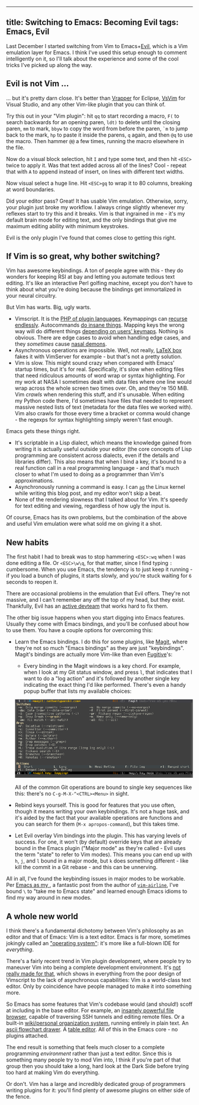 ----
title: Switching to Emacs: Becoming Evil
tags: Emacs, Evil
----

Last December I started switching from Vim to Emacs+[Evil](http://www.emacswiki.org/emacs/Evil), which is a Vim emulation layer for Emacs. I think I've used this setup enough to comment intelligently on it, so I'll talk about the experience and some of the cool tricks I've picked up along the way.

## Evil is not Vim ...

... but it's pretty darn close. It's better than [Vrapper](http://vrapper.sourceforge.net/home/) for Eclipse, [VsVim](http://visualstudiogallery.msdn.microsoft.com/59ca71b3-a4a3-46ca-8fe1-0e90e3f79329) for Visual Studio, and any other Vim-like plugin that you can think of.

Try this out in your "Vim plugin": hit `qq` to start recording a macro, `F(` to search backwards for an opening paren, `ldt)` to delete until the closing paren, `mm` to mark, `bbyw` to copy the word from before the paren, `` `m `` to jump back to the mark, `hp` to paste it inside the parens, `q` again, and then `@q` to use the macro. Then hammer `@@` a few times, running the macro elsewhere in the file.

Now do a visual block selection, hit `I` and type some text, and then hit `<ESC>` twice to apply it. Was that text added across all of the lines? Cool - repeat that with `A` to append instead of insert, on lines with different text widths.

Now visual select a huge line. Hit `<ESC>gq` to wrap it to 80 columns, breaking at word boundaries.

Did your editor pass? Great! It has usable Vim emulation. Otherwise, sorry, your plugin just broke my workflow. I always cringe slightly whenever my reflexes start to try this and it breaks. Vim is that ingrained in me - it's my default brain mode for editing text, and the only bindings that give me maximum editing ability with minimum keystrokes.

Evil is the only plugin I've found that comes close to getting this right.

## If Vim is so great, why bother switching?

Vim has awesome keybindings. A ton of people agree with this - they do wonders for keeping RSI at bay and letting you automate tedious text editing. It's like an interactive Perl golfing machine, except you don't have to think about what you're doing because the bindings get immortalized in your neural circuitry.

But Vim has warts. Big, ugly warts.

- Vimscript. It is the [PHP of plugin languages](http://www.reddit.com/r/vim/comments/1bf672/why_does_viml_suck/). Keymappings can [recurse endlessly](http://learnvimscriptthehardway.stevelosh.com/chapters/05.html). Autocommands [do insane things](http://learnvimscriptthehardway.stevelosh.com/chapters/14.html). Mapping keys the wrong way will do different things [depending on users' keymaps](http://learnvimscriptthehardway.stevelosh.com/chapters/29.html). Nothing is obvious. There are edge cases to avoid when handling edge cases, and they *sometimes* cause [nasal demons](http://en.wikipedia.org/wiki/Undefined_behavior).
- Asynchronous operations are impossible. Well, not really, [LaTeX box](https://github.com/LaTeX-Box-Team/LaTeX-Box/blob/master/doc/latex-box.txt) fakes it with VimServer for example - but that's not a pretty solution.
- Vim is slow. This might sound crazy when compared with Emacs' startup times, but it's for real. Specifically, it's slow when editing files that need ridiculous amounts of word wrap or syntax highlighting. For my work at NASA I sometimes dealt with data files where one line would wrap across the whole screen two times over. Oh, and they're 150 MiB. Vim *crawls* when rendering this stuff, and it's unusable. When editing my Python code there, I'd sometimes have files that needed to represent massive nested lists of text (metadata for the data files we worked with). Vim also crawls for those every time a bracket or comma would change - the regexps for syntax highlighting simply weren't fast enough.

Emacs gets these things right.

- It's scriptable in a Lisp dialect, which means the knowledge gained from writing it is actually useful outside your editor (the core concepts of Lisp programming are consistent across dialects, even if the details and libraries differ). This also means that when I bind a key, it's bound to a real function call in a real programming language - and that's much closer to what I'm used to doing as a programmer than Vim's approximations.
- Asynchronously running a command is easy. I can [`ag`](https://github.com/ggreer/the_silver_searcher) the Linux kernel while writing this blog post, and my editor won't skip a beat.
- None of the rendering slowness that I talked about for Vim. It's speedy for text editing and viewing, regardless of how ugly the input is.

Of course, Emacs has its own problems, but the combination of the above and useful Vim emulation were what sold me on giving it a shot.

## New habits

The first habit I had to break was to stop hammering `<ESC>:wq` when I was done editing a file. Or `<ESC>\w\q`, for that matter, since I find typing `:` cumbersome. When you use Emacs, the tendency is to just keep it running - if you load a bunch of plugins, it starts slowly, and you're stuck waiting for `6` seconds to reopen it.

There are occasional problems in the emulation that Evil offers. They're not massive, and I can't remember any off the top of my head, but they exist. Thankfully, Evil has an [active devteam](https://gitorious.org/evil) that works hard to fix them.

The other big issue happens when you start digging into Emacs features. Usually they come with Emacs bindings, and you'll be confused about how to use them. You have a couple options for overcoming this:

- Learn the Emacs bindings. I do this for some plugins, like [Magit](https://github.com/magit/magit), where they're not so much "Emacs bindings" as they are just "keybindings". Magit's bindings are actually more Vim-like than even [Fugitive](https://github.com/tpope/vim-fugitive)'s:
    - Every binding in the Magit windows is a key chord. For example, when I look at my Git status window, and press `l`, that indicates that I want to do a "log action" and it's followed by another single key indicating the exact thing I'd like performed. There's even a handy popup buffer that lists my available choices:

    ![](../images/emacs-magit-log-status.png)

    All of the common Git operations are bound to single key sequences like this: there's no `C-g-M-X-^<CTRL><Menu>` in sight.

- Rebind keys yourself. This is good for features that you use often, though it means writing your own keybindings. It's not a huge task, and it's aided by the fact that your available operations are functions and you can search for them (`M-x apropos-command`), but this takes time.
- Let Evil overlay Vim bindings into the plugin. This has varying levels of success. For one, it won't (by default) override keys that are already bound in the Emacs plugin ("Major mode" as they're called - Evil uses the term "state" to refer to Vim modes). This means you can end up with `h`, `j`, and `l` bound in a major mode, but `k` does something different - like kill the commit in a Git rebase - and this can be unnerving.

All in all, I've found the keybinding issues in major modes to be workable. Per [Emacs as my <Leader>](http://bling.github.io/blog/2013/10/27/emacs-as-my-leader-vim-survival-guide/), a fantastic post from the author of [`vim-airline`](https://github.com/bling/vim-airline), I've bound `\` to "take me to Emacs state" and learned enough Emacs idioms to find my way around in new modes.

## A whole new world

I think there's a fundamental dichotomy between Vim's philosophy as an editor and that of Emacs: Vim is a text editor. Emacs is far more, sometimes jokingly called an ["operating system"](http://developers.slashdot.org/comments.pl?sid=3465893&cid=42919741): it's more like a full-blown IDE for *everything*.

There's a fairly recent trend in Vim plugin development, where people try to maneuver Vim into being a complete development environment. It's [not really made for that](http://www.gwern.net/Choosing%20Software#fn2), which shows in everything from the poor design of Vimscript to the lack of asynchronous capabilities: Vim is a world-class text editor. Only by coincidence have people managed to make it into something more.

So Emacs has some features that Vim's codebase would (and should!) scoff at including in the base editor. For example, an [insanely powerful file browser](https://www.gnu.org/software/emacs/manual/html_node/emacs/Dired.html), capable of traversing SSH tunnels and editing remote files. Or a built-in [wiki/personal organization system](http://orgmode.org/), running entirely in plain text. An [ascii flowchart drawer](http://www.emacswiki.org/emacs/ArtistMode). A [table editor](https://www.gnu.org/software/emacs/manual/html_node/org/Built_002din-table-editor.html). All of this in the Emacs core - no plugins attached.

The end result is something that feels much closer to a complete programming *environment* rather than just a text editor. Since this is something many people try to mod Vim into, I think if you're part of that group then you should take a long, hard look at the Dark Side before trying too hard at making Vim do everything.

Or don't. Vim has a large and incredibly dedicated group of programmers writing plugins for it: you'll find plenty of awesome plugins on either side of the fence.
